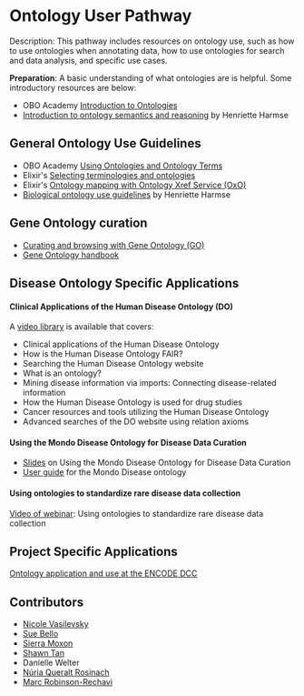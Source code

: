 # Ontology User Pathway

Description: This pathway includes resources on ontology use, such as how to use ontologies when annotating data, how to use ontologies for search and data analysis, and specific use cases.

**Preparation**: A basic understanding of what ontologies are is helpful. Some introductory resources are below:

- OBO Academy [Introduction to Ontologies](../explanation/intro-to-ontologies.md)
- [Introduction to ontology semantics and reasoning](https://henrietteharmse.com/2023/02/17/introduction-to-ontology-semantics-and-reasoning/) by Henriette Harmse

## General Ontology Use Guidelines

- OBO Academy [Using Ontologies and Ontology Terms](../lesson/ontology-term-use.md)
- Elixir's [Selecting terminologies and ontologies](https://faircookbook.elixir-europe.org/content/recipes/interoperability/selecting-ontologies.html)
- Elixir's [Ontology mapping with Ontology Xref Service (OxO)](https://faircookbook.elixir-europe.org/content/recipes/interoperability/ontology-alignment-oxo.html)
- [Biological ontology use guidelines](https://henrietteharmse.com/2022/02/02/biological-ontology-use-guidelines/) by Henriette Harmse

## Gene Ontology curation

- [Curating and browsing with Gene Ontology (GO)](http://geneontology.org/)
- [Gene Ontology handbook](https://link.springer.com/book/10.1007/978-1-4939-3743-1)

## Disease Ontology Specific Applications

#### Clinical Applications of the Human Disease Ontology (DO)

A [video library](https://www.youtube.com/playlist?list=PLYM0tkKvhlX6smyZ4R_OKbi-Mn0_WDjeq) is available that covers:
- Clinical applications of the Human Disease Ontology
- How is the Human Disease Ontology FAIR?
- Searching the Human Disease Ontology website
- What is an ontology?
- Mining disease information via imports: Connecting disease-related information
- How the Human Disease Ontology is used for drug studies
- Cancer resources and tools utilizing the Human Disease Ontology
- Advanced searches of the DO website using relation axioms

#### Using the Mondo Disease Ontology for Disease Data Curation

- [Slides](https://docs.google.com/presentation/d/1lRnASIv9zmrnmqJvCFRwnpYRPCL8tI4ImCmAXbQIJUc/edit) on Using the Mondo Disease Ontology for Disease Data Curation
- [User guide](https://mondo.readthedocs.io/en/latest/editors-guide/using-mondo-for-curation/) for the Mondo Disease ontology

#### Using ontologies to standardize rare disease data collection 

[Video of webinar](https://www.youtube.com/watch?v=vinZvwXqd_k): Using ontologies to standardize rare disease data collection

## Project Specific Applications

[Ontology application and use at the ENCODE DCC](https://www.ncbi.nlm.nih.gov/pmc/articles/PMC4360730/)

## Contributors
- [Nicole Vasilevsky](https://orcid.org/0000-0001-5208-3432)
- [Sue Bello](https://orcid.org/0000-0003-4606-0597)
- [Sierra Moxon](https://orcid.org/0000-0002-8719-7760)
- [Shawn Tan](https://orcid.org/0000-0001-7258-9596)
- Danielle Welter
- [Núria Queralt Rosinach](https://orcid.org/0000-0003-0169-8159)
- [Marc Robinson-Rechavi](https://orcid.org/0000-0002-3437-3329)
 
